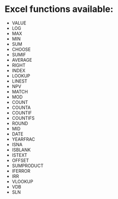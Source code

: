 
# Excel functions available:

* VALUE
* LOG
* MAX
* MIN
* SUM
* CHOOSE
* SUMIF
* AVERAGE
* RIGHT
* INDEX
* LOOKUP
* LINEST
* NPV
* MATCH
* MOD
* COUNT
* COUNTA
* COUNTIF
* COUNTIFS
* ROUND
* MID
* DATE
* YEARFRAC
* ISNA
* ISBLANK
* ISTEXT
* OFFSET
* SUMPRODUCT
* IFERROR
* IRR
* VLOOKUP
* VDB
* SLN